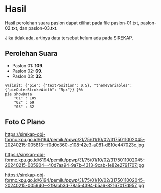# Hasil

Hasil perolehan suara paslon dapat dilihat pada file paslon-01.txt, paslon-02.txt, dan paslon-03.txt.

Jika tidak ada, artinya data tersebut belum ada pada SIREKAP.

## Perolehan Suara

 * Paslon 01: **109**.
 * Paslon 02: **69**.
 * Paslon 03: **32**.

```mermaid
%%{init: {"pie": {"textPosition": 0.5}, "themeVariables": {"pieOuterStrokeWidth": "5px"}} }%%
pie showData
    "01" : 109
    "02" : 69
    "03" : 32
```
## Foto C Plano

https://sirekap-obj-formc.kpu.go.id/6194/pemilu/ppwp/31/75/01/10/02/3175011002045-20240215-005813--f0d0c360-c108-42e3-a081-d810e447023c.jpg

https://sirekap-obj-formc.kpu.go.id/6194/pemilu/ppwp/31/75/01/10/02/3175011002045-20240215-005904--40d7aa94-9a7b-4313-9cab-1e82e2791707.jpg

https://sirekap-obj-formc.kpu.go.id/6194/pemilu/ppwp/31/75/01/10/02/3175011002045-20240215-005940--2f9abb3d-78a5-4394-b5a6-82167017d957.jpg
